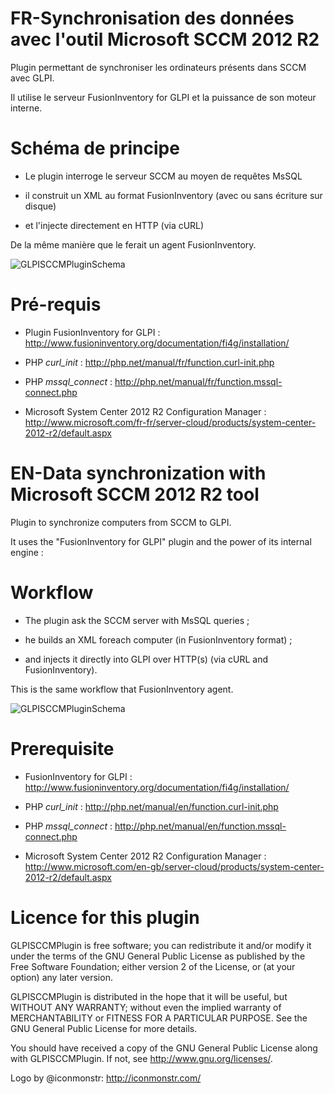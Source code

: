 FR-Synchronisation des données avec l'outil Microsoft SCCM 2012 R2
===

Plugin permettant de synchroniser les ordinateurs présents dans SCCM avec GLPI.

Il utilise le serveur FusionInventory for GLPI et la puissance de son moteur interne.

# Schéma de principe

* Le plugin interroge le serveur SCCM au moyen de requêtes MsSQL

* il construit un XML au format FusionInventory (avec ou sans écriture sur disque)

* et l'injecte directement en HTTP (via cURL)

De la même manière que le ferait un agent FusionInventory.

![GLPISCCMPluginSchema](/screenshots/schema.png "GLPISCCMPluginSchema")

# Pré-requis

* Plugin FusionInventory for GLPI : http://www.fusioninventory.org/documentation/fi4g/installation/

* PHP *curl_init* : http://php.net/manual/fr/function.curl-init.php

* PHP *mssql_connect* : http://php.net/manual/fr/function.mssql-connect.php

* Microsoft System Center 2012 R2 Configuration Manager : http://www.microsoft.com/fr-fr/server-cloud/products/system-center-2012-r2/default.aspx


EN-Data synchronization with Microsoft SCCM 2012 R2 tool
===

Plugin to synchronize computers from SCCM to GLPI.

It uses the "FusionInventory for GLPI" plugin and the power of its internal engine :

# Workflow

* The plugin ask the SCCM server with MsSQL queries ;

* he builds an XML foreach computer (in FusionInventory format) ;

* and injects it directly into GLPI over HTTP(s) (via cURL and FusionInventory).

This is the same workflow that FusionInventory agent.

![GLPISCCMPluginSchema](/screenshots/schema.png "GLPISCCMPluginSchema")

# Prerequisite

* FusionInventory for GLPI : http://www.fusioninventory.org/documentation/fi4g/installation/

* PHP *curl_init* : http://php.net/manual/en/function.curl-init.php

* PHP *mssql_connect* : http://php.net/manual/en/function.mssql-connect.php

* Microsoft System Center 2012 R2 Configuration Manager : http://www.microsoft.com/en-gb/server-cloud/products/system-center-2012-r2/default.aspx


Licence for this plugin
===

GLPISCCMPlugin is free software; you can redistribute it and/or modify
it under the terms of the GNU General Public License as published by
the Free Software Foundation; either version 2 of the License, or
(at your option) any later version.

GLPISCCMPlugin is distributed in the hope that it will be useful,
but WITHOUT ANY WARRANTY; without even the implied warranty of
MERCHANTABILITY or FITNESS FOR A PARTICULAR PURPOSE.  See the
GNU General Public License for more details.

You should have received a copy of the GNU General Public License
along with GLPISCCMPlugin. If not, see <http://www.gnu.org/licenses/>.



Logo by @iconmonstr: http://iconmonstr.com/

